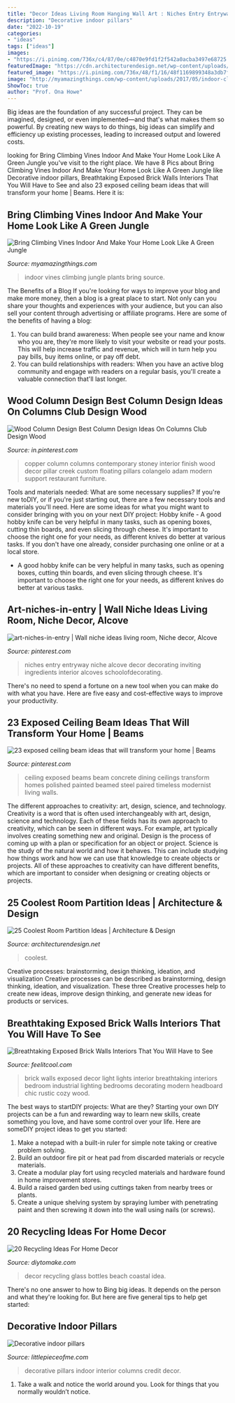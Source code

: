 ```yaml
---
title: "Decor Ideas Living Room Hanging Wall Art : Niches Entry Entryway Niche Alcove Decor Decorating Inviting Ingredients Interior Alcoves Schoolofdecorating"
description: "Decorative indoor pillars"
date: "2022-10-19"
categories:
- "ideas"
tags: ["ideas"]
images:
- "https://i.pinimg.com/736x/c4/87/0e/c4870e9fd1f2f542a0acba3497e68725.jpg"
featuredImage: "https://cdn.architecturendesign.net/wp-content/uploads/2014/08/1446.jpg"
featured_image: "https://i.pinimg.com/736x/48/f1/16/48f1169899348a3db7f0b68ee5d7e92b.jpg"
image: "http://myamazingthings.com/wp-content/uploads/2017/05/indoor-climbing-plants-8.jpg"
ShowToc: true
author: "Prof. Ona Howe"
---
```



Big ideas are the foundation of any successful project. They can be imagined, designed, or even implemented—and that's what makes them so powerful. By creating new ways to do things, big ideas can simplify and efficiency up existing processes, leading to increased output and lowered costs.

	

		
looking for Bring Climbing Vines Indoor And Make Your Home Look Like A Green Jungle you've visit to the right place. We have 8 Pics about Bring Climbing Vines Indoor And Make Your Home Look Like A Green Jungle like Decorative indoor pillars, Breathtaking Exposed Brick Walls Interiors That You Will Have to See and also 23 exposed ceiling beam ideas that will transform your home | Beams. Here it is:
		
    
## Bring Climbing Vines Indoor And Make Your Home Look Like A Green Jungle

<img loading=lazy src="http://myamazingthings.com/wp-content/uploads/2017/05/indoor-climbing-plants-8.jpg" onerror="this.onerror=null;this.src='https://tse1.mm.bing.net/th?id=OIP.lTt33NQM3PT07jhKKe-FGwHaLH&amp;pid=15.1';" alt="Bring Climbing Vines Indoor And Make Your Home Look Like A Green Jungle">

_Source: myamazingthings.com_

>indoor vines climbing jungle plants bring source. 

	

The Benefits of a Blog
If you're looking for ways to improve your blog and make more money, then a blog is a great place to start. Not only can you share your thoughts and experiences with your audience, but you can also sell your content through advertising or affiliate programs. Here are some of the benefits of having a blog: 
1) You can build brand awareness: When people see your name and know who you are, they're more likely to visit your website or read your posts. This will help increase traffic and revenue, which will in turn help you pay bills, buy items online, or pay off debt. 
2) You can build relationships with readers: When you have an active blog community and engage with readers on a regular basis, you'll create a valuable connection that'll last longer.

    
## Wood Column Design Best Column Design Ideas On Columns Club Design Wood

<img loading=lazy src="https://i.pinimg.com/736x/c4/87/0e/c4870e9fd1f2f542a0acba3497e68725.jpg" onerror="this.onerror=null;this.src='https://tse1.mm.bing.net/th?id=OIP.amLYeVFMJ2odWJEvRhDG1QHaMe&amp;pid=15.1';" alt="Wood Column Design Best Column Design Ideas On Columns Club Design Wood">

_Source: in.pinterest.com_

>copper column columns contemporary stoney interior finish wood decor pillar creek custom floating pillars colangelo adam modern support restaurant furniture. 

	

Tools and materials needed: What are some necessary supplies?
If you're new toDIY, or if you're just starting out, there are a few necessary tools and materials you'll need. Here are some ideas for what you might want to consider bringing with you on your next DIY project:
Hobby knife - A good hobby knife can be very helpful in many tasks, such as opening boxes, cutting thin boards, and even slicing through cheese. It's important to choose the right one for your needs, as different knives do better at various tasks. If you don't have one already, consider purchasing one online or at a local store.

- A good hobby knife can be very helpful in many tasks, such as opening boxes, cutting thin boards, and even slicing through cheese. It's important to choose the right one for your needs, as different knives do better at various tasks.

    
## Art-niches-in-entry | Wall Niche Ideas Living Room, Niche Decor, Alcove

<img loading=lazy src="https://i.pinimg.com/736x/68/85/3b/68853bdf983fd7f8f7ae1b43b5bc5ce6.jpg" onerror="this.onerror=null;this.src='https://tse1.mm.bing.net/th?id=OIP.UypCqwQu6RkAhvQIvL7RPwHaLJ&amp;pid=15.1';" alt="art-niches-in-entry | Wall niche ideas living room, Niche decor, Alcove">

_Source: pinterest.com_

>niches entry entryway niche alcove decor decorating inviting ingredients interior alcoves schoolofdecorating. 

	

There's no need to spend a fortune on a new tool when you can make do with what you have. Here are five easy and cost-effective ways to improve your productivity.

    
## 23 Exposed Ceiling Beam Ideas That Will Transform Your Home | Beams

<img loading=lazy src="https://i.pinimg.com/736x/48/f1/16/48f1169899348a3db7f0b68ee5d7e92b.jpg" onerror="this.onerror=null;this.src='https://tse3.mm.bing.net/th?id=OIP.sXCE_t3wH9woya-qq5PYYQHaLH&amp;pid=15.1';" alt="23 exposed ceiling beam ideas that will transform your home | Beams">

_Source: pinterest.com_

>ceiling exposed beams beam concrete dining ceilings transform homes polished painted beamed steel paired timeless modernist living walls. 

	

The different approaches to creativity: art, design, science, and technology.
Creativity is a word that is often used interchangeably with art, design, science and technology. Each of these fields has its own approach to creativity, which can be seen in different ways. For example, art typically involves creating something new and original. Design is the process of coming up with a plan or specification for an object or project. Science is the study of the natural world and how it behaves. This can include studying how things work and how we can use that knowledge to create objects or projects. All of these approaches to creativity can have different benefits, which are important to consider when designing or creating objects or projects.

    
## 25 Coolest Room Partition Ideas | Architecture &amp; Design

<img loading=lazy src="https://cdn.architecturendesign.net/wp-content/uploads/2014/08/1446.jpg" onerror="this.onerror=null;this.src='https://tse1.mm.bing.net/th?id=OIP.6iDV5z49ztLLQfWfhoEl0AHaJV&amp;pid=15.1';" alt="25 Coolest Room Partition Ideas | Architecture &amp; Design">

_Source: architecturendesign.net_

>coolest. 

	

Creative processes: brainstorming, design thinking, ideation, and visualization
Creative processes can be described as brainstorming, design thinking, ideation, and visualization. These three Creative processes help to create new ideas, improve design thinking, and generate new ideas for products or services.

    
## Breathtaking Exposed Brick Walls Interiors That You Will Have To See

<img loading=lazy src="http://feelitcool.com/wp-content/uploads/2016/01/light-bulb-brick-wall-decor.jpg" onerror="this.onerror=null;this.src='https://tse1.mm.bing.net/th?id=OIP.hsiOAMR7M2zeSv0I1JGwBgAAAA&amp;pid=15.1';" alt="Breathtaking Exposed Brick Walls Interiors That You Will Have to See">

_Source: feelitcool.com_

>brick walls exposed decor light lights interior breathtaking interiors bedroom industrial lighting bedrooms decorating modern headboard chic rustic cozy wood. 

	

The best ways to startDIY projects: What are they?
Starting your own DIY projects can be a fun and rewarding way to learn new skills, create something you love, and have some control over your life. Here are someDIY project ideas to get you started: 
1. Make a notepad with a built-in ruler for simple note taking or creative problem solving.
2. Build an outdoor fire pit or heat pad from discarded materials or recycle materials. 
3. Create a modular play fort using recycled materials and hardware found in home improvement stores. 
4. Build a raised garden bed using cuttings taken from nearby trees or plants. 
5. Create a unique shelving system by spraying lumber with penetrating paint and then screwing it down into the wall using nails (or screws).

    
## 20 Recycling Ideas For Home Decor

<img loading=lazy src="https://www.diytomake.com/wp-content/uploads/2016/03/glass-bottles-bottles-decor-ideas.jpg" onerror="this.onerror=null;this.src='https://tse3.mm.bing.net/th?id=OIP.aeawtpj3z1kYw3stuI-fhQHaJ3&amp;pid=15.1';" alt="20 Recycling Ideas For Home Decor">

_Source: diytomake.com_

>decor recycling glass bottles beach coastal idea. 

	

There's no one answer to how to Bing big ideas. It depends on the person and what they're looking for. But here are five general tips to help get started: 

    
## Decorative Indoor Pillars

<img loading=lazy src="https://www.littlepieceofme.com/wp-content/uploads/2016/09/interior-columns-600x899.jpg" onerror="this.onerror=null;this.src='https://tse1.mm.bing.net/th?id=OIP.LpdmEPUJnddk5ldtK_2ODAHaLG&amp;pid=15.1';" alt="Decorative indoor pillars">

_Source: littlepieceofme.com_

>decorative pillars indoor interior columns credit decor. 

	

1. Take a walk and notice the world around you. Look for things that you normally wouldn’t notice.

